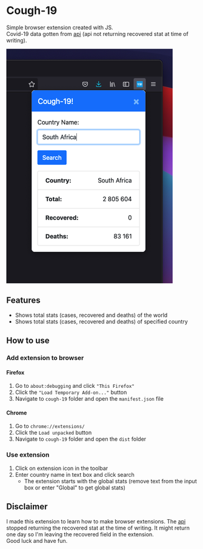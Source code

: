 # Cough-19
Simple browser extension created with JS.  
Covid-19 data gotten from [api](https://covid19.mathdro.id/api) (api not returning recovered stat at time of writing).

![Cough-19](./Cough-19.png)

## Features
* Shows total stats (cases, recovered and deaths) of the world
* Shows total stats (cases, recovered and deaths) of specified country 

## How to use
### Add extension to browser
#### Firefox
1. Go to `about:debugging` and click `"This Firefox"`
2. Click the `"Load Temporary Add-on..."` button
3. Navigate to `cough-19` folder and open the `manifest.json` file

#### Chrome
1. Go to `chrome://extensions/`
2. Click the `Load unpacked` button
3. Navigate to `cough-19` folder and open the `dist` folder

### Use extension
1. Click on extension icon in the toolbar
2. Enter country name in text box and click search
   * The extension starts with the global stats (remove text from the input box or enter "Global" to get global stats)

## Disclaimer
I made this extension to learn how to make browser extensions. The [api](https://covid19.mathdro.id/api) stopped returning the recovered stat at the time of writing. It might return one day so I'm leaving the recovered field in the extension.  
Good luck and have fun.
